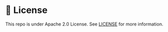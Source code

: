 # 🚨 License

This repo is under Apache 2.0 License. See [LICENSE](../../LICENSE) for more information.
